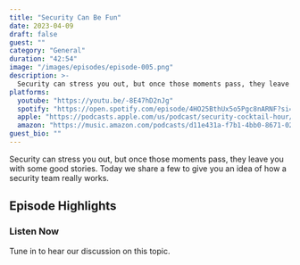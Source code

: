 ```yaml
---
title: "Security Can Be Fun"
date: 2023-04-09
draft: false
guest: ""
category: "General"
duration: "42:54"
image: "/images/episodes/episode-005.png"
description: >-
  Security can stress you out, but once those moments pass, they leave you with some good stories. Today we share a few to give you an idea of how a security team really works.
platforms:
  youtube: "https://youtu.be/-8E47hD2nJg"
  spotify: "https://open.spotify.com/episode/4HO25BthUx5o5Pgc8nARNF?si=e97c674b8ff848ae"
  apple: "https://podcasts.apple.com/us/podcast/security-cocktail-hour/id1679376200?i=1000608801570"
  amazon: "https://music.amazon.com/podcasts/d11e431a-f7b1-4bb0-8671-024afce9ade6/security-cocktail-hour"
guest_bio: ""
---
```


Security can stress you out, but once those moments pass, they leave you with some good stories. Today we share a few to give you an idea of how a security team really works.

## Episode Highlights

### Listen Now

Tune in to hear our discussion on this topic.